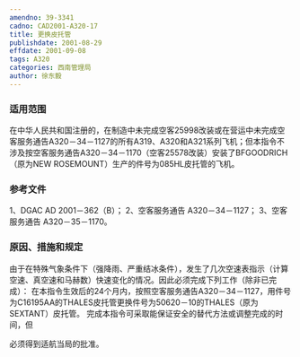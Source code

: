 ```yaml
---
amendno: 39-3341
cadno: CAD2001-A320-17
title: 更换皮托管
publishdate: 2001-08-29
effdate: 2001-09-08
tags: A320
categories: 西南管理局
author: 徐东毅
---
```


### 适用范围 
在中华人民共和国注册的，在制造中未完成空客25998改装或在营运中未完成空客服务通告A320－34－1127的所有A319、A320和A321系列飞机；但本指令不涉及按空客服务通告A320－34－1170（空客25578改装）安装了BFGOODRICH（原为NEW ROSEMOUNT）生产的件号为085HL皮托管的飞机。

### 参考文件
1、DGAC AD 2001－362（B）；
 2、空客服务通告 A320－34－1127；
 3、空客服务通告 A320－35－1170。

### 原因、措施和规定 
由于在特殊气象条件下（强降雨、严重结冰条件），发生了几次空速表指示（计算空速、真空速和马赫数）快速变化的情况。因此必须完成下列工作（除非已完成）： 
在本指令生效后的24个月内，按照空客服务通告A320－34－1127，用件号为C16195AA的THALES皮托管更换件号为50620－10的THALES（原为SEXTANT）皮托管。 
完成本指令可采取能保证安全的替代方法或调整完成的时间，但
  
必须得到适航当局的批准。
